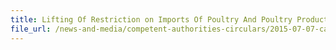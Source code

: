 ```yaml
---
title: Lifting Of Restriction on Imports Of Poultry And Poultry Products from UK 
file_url: /news-and-media/competent-authorities-circulars/2015-07-07-ca.pdf
---
```


